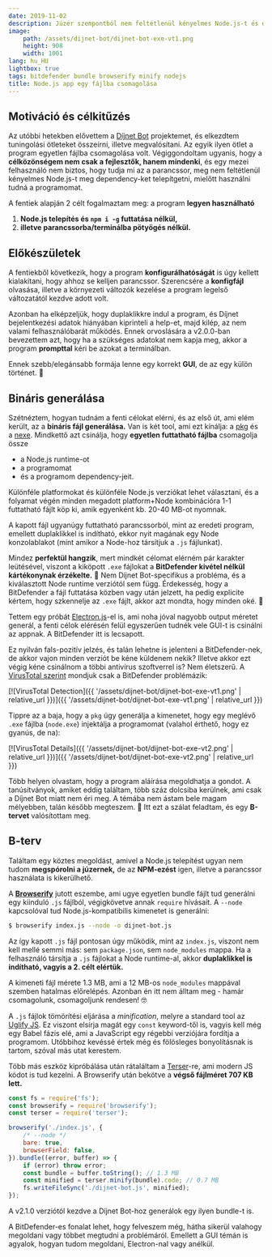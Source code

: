 ```yaml
---
date: 2019-11-02
description: Júzer szempontból nem feltétlenül kényelmes Node.js-t és dependency-ket telepítgetni, meg parancssort nyitni a Díjnet Bot használata előtt. Erre próbáltam megoldást keresni. Többé-kevésbé sikerült is.
image:
    path: /assets/dijnet-bot/dijnet-bot-exe-vt1.png
    height: 908
    width: 1001
lang: hu_HU
lightbox: true
tags: bitdefender bundle browserify minify nodejs
title: Node.js app egy fájlba csomagolása
---
```


## Motiváció és célkitűzés

Az utóbbi hetekben elővettem a [Díjnet Bot](https://github.com/juzraai/dijnet-bot) projektemet, és elkezdtem tuningolási ötleteket összeírni, illetve megvalósítani. Az egyik ilyen ötlet a program egyetlen fájlba csomagolása volt. Végiggondoltam ugyanis, hogy a **célközönségem nem csak a fejlesztők, hanem mindenki**, és egy mezei felhasználó nem biztos, hogy tudja mi az a parancssor, meg nem feltétlenül kényelmes Node.js-t meg dependency-ket telepítgetni, mielőtt használni tudná a programomat.

A fentiek alapján 2 célt fogalmaztam meg: a program **legyen használható**

1. **Node.js telepítés és `npm i -g` futtatása nélkül,**
2. **illetve parancssorba/terminálba pötyögés nélkül.**

## Előkészületek

A fentiekből következik, hogy a program **konfigurálhatóságát** is úgy kellett kialakítani, hogy ahhoz se kelljen parancssor. Szerencsére a **konfigfájl** olvasása, illetve a környezeti változók kezelése a program legelső változatától kezdve adott volt.

Azonban ha elképzeljük, hogy duplaklikkre indul a program, és Díjnet bejelentkezési adatok hiányában kiprinteli a help-et, majd kilép, az nem valami felhasználóbarát működés. Ennek orvoslására a v2.0.0-ban bevezettem azt, hogy ha a szükséges adatokat nem kapja meg, akkor a program **prompttal** kéri be azokat a terminálban.

Ennek szebb/elegánsabb formája lenne egy korrekt **GUI**, de az egy külön történet. 🙂

## Bináris generálása

Szétnéztem, hogyan tudnám a fenti célokat elérni, és az első út, ami elém került, az a **bináris fájl generálása.** Van is két tool, ami ezt kínálja: a [pkg](https://www.npmjs.com/package/pkg) és a [nexe](https://www.npmjs.com/package/nexe). Mindkettő azt csinálja, hogy **egyetlen futtatható fájlba** csomagolja össze

-   a Node.js runtime-ot
-   a programomat
-   és a programom dependency-jeit.

Különféle platformokat és különféle Node.js verziókat lehet választani, és a folyamat végén minden megadott platform+Node kombinációra 1-1 futtatható fájlt köp ki, amik egyenként kb. 20-40 MB-ot nyomnak.

A kapott fájl ugyanúgy futtatható parancssorból, mint az eredeti program, emellett duplaklikkel is indítható, ekkor nyit magának egy Node konzolablakot (mint amikor a Node-hoz társítjuk a `.js` fájlunkat).

Mindez **perfektül hangzik**, mert mindkét célomat elérném pár karakter leütésével, viszont a kiköpott `.exe` fájlokat a **BitDefender kivétel nélkül kártékonynak érzékelte.** 🚨 Nem Díjnet Bot-specifikus a probléma, és a kiválasztott Node runtime verziótól sem függ. Érdekesség, hogy a BitDefender a fájl futtatása közben vagy után jelzett, ha pedig explicite kértem, hogy szkennelje az `.exe` fájlt, akkor azt mondta, hogy minden oké. 🤯

Tettem egy próbát [Electron.js](https://electronjs.org/)-el is, ami noha jóval nagyobb output méretet generál, a fenti célok elérésén felül egyszerűen tudnék vele GUI-t is csinálni az appnak. A BitDefender itt is lecsapott.

Ez nyilván fals-pozitív jelzés, és talán lehetne is jelenteni a BitDefender-nek, de akkor vajon minden verziót be kéne küldenem nekik? Illetve akkor ezt végig kéne csinálnom a többi antivírus szoftverrel is? Nem életszerű. A [VirusTotal szerint](https://www.virustotal.com/gui/file/1a6c995f23c676a58de288ae8e2e7fba2f9fa4b51d90e6da4c70776fc222ad89/detection) mondjuk csak a BitDefender problémázik:

[![VirusTotal Detection]({{ '/assets/dijnet-bot/dijnet-bot-exe-vt1.png' | relative_url }})]({{ '/assets/dijnet-bot/dijnet-bot-exe-vt1.png' | relative_url }})

Tippre az a baja, hogy a `pkg` úgy generálja a kimenetet, hogy egy meglévő `.exe` fájlba (`node.exe`) injektálja a programomat (valahol érthető, hogy ez gyanús, de na):

[![VirusTotal Details]({{ '/assets/dijnet-bot/dijnet-bot-exe-vt2.png' | relative_url }})]({{ '/assets/dijnet-bot/dijnet-bot-exe-vt2.png' | relative_url }})

Több helyen olvastam, hogy a program aláírása megoldhatja a gondot. A tanúsítványok, amiket eddig találtam, több száz dolcsiba kerülnek, ami csak a Díjnet Bot miatt nem éri meg. A témába nem ástam bele magam mélyebben, talán később megteszem. 🤨 Itt ezt a szálat feladtam, és egy **B-tervet** valósítottam meg.

## B-terv

Találtam egy köztes megoldást, amivel a Node.js telepítést ugyan nem tudom **megspórolni a júzernek,** de az **NPM-ezést** igen, illetve a parancssor használata is kikerülhető.

A **[Browserify](http://browserify.org/)** jutott eszembe, ami ugye egyetlen bundle fájlt tud generálni egy kiinduló `.js` fájlból, végigkövetve annak `require` hívásait. A `--node` kapcsolóval tud Node.js-kompatibilis kimenetet is generálni:

```bash
$ browserify index.js --node -o dijnet-bot.js
```

Az így kapott `.js` fájl pontosan úgy működik, mint az `index.js`, viszont nem kell mellé semmi más: sem `package.json`, sem `node_modules` mappa. Ha a felhasználó társítja a `.js` fájlokat a Node runtime-al, akkor **duplaklikkel is indítható, vagyis a 2. célt elértük.**

A kimeneti fájl mérete 1.3 MB, ami a 12 MB-os `node_modules` mappával szemben hatalmas előrelépés. Azonban én itt nem álltam meg - hamár csomagolunk, csomagoljunk rendesen! 🤓

A `.js` fájlok tömörítési eljárása a _minification_, melyre a standard tool az [Uglify JS](https://www.npmjs.com/package/uglify-js). Ez viszont elsírja magát egy `const` keyword-től is, vagyis kell még egy Babel fázis elé, ami a JavaScript egy régebbi verziójára fordítja a programom. Utóbbihoz kevéssé értek még és fölösleges bonyolításnak is tartom, szóval más utat kerestem.

Több más eszköz kipróbálása után rátaláltam a [Terser](https://terser.org/)-re, ami modern JS kódot is tud kezelni. A Browserify után bekötve a **végső fájlméret 707 KB lett.**

```js
const fs = require('fs');
const browserify = require('browserify');
const terser = require('terser');

browserify('./index.js', {
	/* --node */
	bare: true,
	browserField: false,
}).bundle((error, buffer) => {
	if (error) throw error;
	const bundle = buffer.toString(); // 1.3 MB
	const minified = terser.minify(bundle).code; // 0.7 MB
	fs.writeFileSync('./dijnet-bot.js', minified);
});
```

A v2.1.0 verziótól kezdve a Díjnet Bot-hoz generálok egy ilyen bundle-t is.

A BitDefender-es fonalat lehet, hogy felveszem még, hátha sikerül valahogy megoldani vagy többet megtudni a problémáról. Emellett a GUI témán is agyalok, hogyan tudom megoldani, Electron-nal vagy anélkül.
